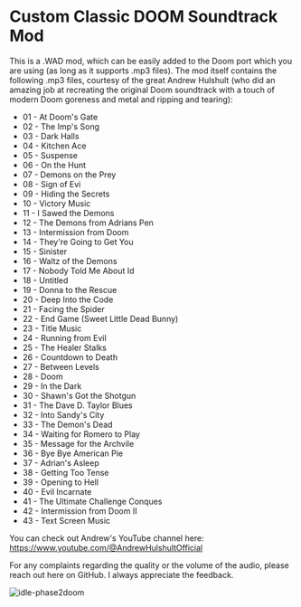 # Custom Classic DOOM Soundtrack Mod
This is a .WAD mod, which can be easily added to the Doom port which you are using (as long as it supports .mp3 files).
The mod itself contains the following .mp3 files, courtesy of the great Andrew Hulshult (who did an amazing job at recreating the original Doom soundtrack with a touch of modern Doom goreness and metal and ripping and tearing):

- 01 - At Doom's Gate
- 02 - The Imp's Song 
- 03 - Dark Halls 
- 04 - Kitchen Ace 
- 05 - Suspense 
- 06 - On the Hunt
- 07 - Demons on the Prey
- 08 - Sign of Evi
- 09 - Hiding the Secrets
- 10 - Victory Music
- 11 - I Sawed the Demons
- 12 - The Demons from Adrians Pen
- 13 - Intermission from Doom 
- 14 - They're Going to Get You 
- 15 - Sinister
- 16 - Waltz of the Demons
- 17 - Nobody Told Me About Id
- 18 - Untitled 
- 19 - Donna to the Rescue
- 20 - Deep Into the Code 
- 21 - Facing the Spider
- 22 - End Game (Sweet Little Dead Bunny)
- 23 - Title Music
- 24 -  Running from Evil
- 25 - The Healer Stalks
- 26 - Countdown to Death
- 27 - Between Levels
- 28 - Doom
- 29 - In the Dark
- 30 - Shawn's Got the Shotgun
- 31 - The Dave D. Taylor Blues
- 32 - Into Sandy's City
- 33 - The Demon's Dead
- 34 - Waiting for Romero to Play
- 35 - Message for the Archvile
- 36 - Bye Bye American Pie
- 37 - Adrian's Asleep
- 38 - Getting Too Tense
- 39 - Opening to Hell
- 40 - Evil Incarnate
- 41 - The Ultimate Challenge Conques
- 42 - Intermission from Doom II
- 43 - Text Screen Music

You can check out Andrew's YouTube channel here: https://www.youtube.com/@AndrewHulshultOfficial

For any complaints regarding the quality or the volume of the audio, please reach out here on GitHub. I always appreciate the feedback.

![idle-phase2doom](https://github.com/user-attachments/assets/a05be57a-f2e5-4f0e-a345-e7612aec23b7)
